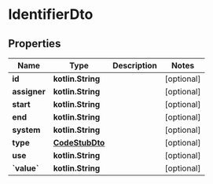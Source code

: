
# IdentifierDto

## Properties
Name | Type | Description | Notes
------------ | ------------- | ------------- | -------------
**id** | **kotlin.String** |  |  [optional]
**assigner** | **kotlin.String** |  |  [optional]
**start** | **kotlin.String** |  |  [optional]
**end** | **kotlin.String** |  |  [optional]
**system** | **kotlin.String** |  |  [optional]
**type** | [**CodeStubDto**](CodeStubDto.md) |  |  [optional]
**use** | **kotlin.String** |  |  [optional]
**&#x60;value&#x60;** | **kotlin.String** |  |  [optional]
